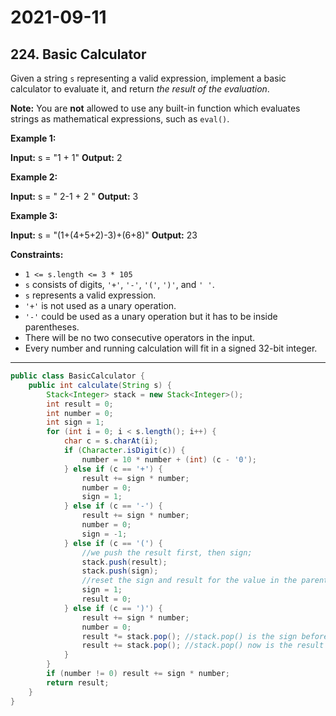 # 2021-09-11

## 224. Basic Calculator

Given a string `s` representing a valid expression, implement a basic calculator to evaluate it, and return _the result of the evaluation_.

**Note:** You are **not** allowed to use any built-in function which evaluates strings as mathematical expressions, such as `eval()`.

**Example 1:**

**Input:** s = "1 + 1"
**Output:** 2

**Example 2:**

**Input:** s = " 2-1 + 2 "
**Output:** 3

**Example 3:**

**Input:** s = "(1+(4+5+2)-3)+(6+8)"
**Output:** 23

**Constraints:**

- `1 <= s.length <= 3 * 105`
- `s` consists of digits, `'+'`, `'-'`, `'('`, `')'`, and `' '`.
- `s` represents a valid expression.
- `'+'` is not used as a unary operation.
- `'-'` could be used as a unary operation but it has to be inside parentheses.
- There will be no two consecutive operators in the input.
- Every number and running calculation will fit in a signed 32-bit integer.

---

```java
public class BasicCalculator {
    public int calculate(String s) {
        Stack<Integer> stack = new Stack<Integer>();
        int result = 0;
        int number = 0;
        int sign = 1;
        for (int i = 0; i < s.length(); i++) {
            char c = s.charAt(i);
            if (Character.isDigit(c)) {
                number = 10 * number + (int) (c - '0');
            } else if (c == '+') {
                result += sign * number;
                number = 0;
                sign = 1;
            } else if (c == '-') {
                result += sign * number;
                number = 0;
                sign = -1;
            } else if (c == '(') {
                //we push the result first, then sign;
                stack.push(result);
                stack.push(sign);
                //reset the sign and result for the value in the parenthesis
                sign = 1;
                result = 0;
            } else if (c == ')') {
                result += sign * number;
                number = 0;
                result *= stack.pop(); //stack.pop() is the sign before the parenthesis
                result += stack.pop(); //stack.pop() now is the result calculated before the parenthesis
            }
        }
        if (number != 0) result += sign * number;
        return result;
    }
}

```

